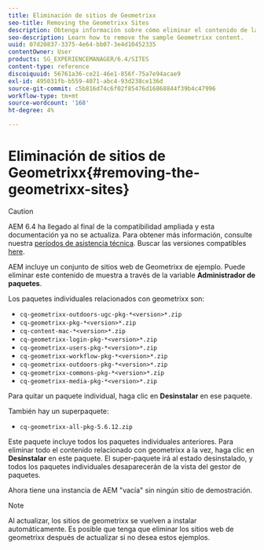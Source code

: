 ```yaml
---
title: Eliminación de sitios de Geometrixx
seo-title: Removing the Geometrixx Sites
description: Obtenga información sobre cómo eliminar el contenido de la Geometrixx de ejemplo.
seo-description: Learn how to remove the sample Geometrixx content.
uuid: 07d20837-3375-4e64-bb07-3e4d10452335
contentOwner: User
products: SG_EXPERIENCEMANAGER/6.4/SITES
content-type: reference
discoiquuid: 56761a36-ce21-46e1-856f-75a7e94acae9
exl-id: 495031fb-b559-4071-abc4-93d238ce136d
source-git-commit: c5b816d74c6f02f85476d16868844f39b4c47996
workflow-type: tm+mt
source-wordcount: '168'
ht-degree: 4%

---
```


# Eliminación de sitios de Geometrixx{#removing-the-geometrixx-sites}

>[!CAUTION]
>
>AEM 6.4 ha llegado al final de la compatibilidad ampliada y esta documentación ya no se actualiza. Para obtener más información, consulte nuestra [períodos de asistencia técnica](https://helpx.adobe.com/es/support/programs/eol-matrix.html). Buscar las versiones compatibles [here](https://experienceleague.adobe.com/docs/).

AEM incluye un conjunto de sitios web de Geometrixx de ejemplo. Puede eliminar este contenido de muestra a través de la variable **Administrador de paquetes**.

Los paquetes individuales relacionados con geometrixx son:

* `cq-geometrixx-outdoors-ugc-pkg-*<version>*.zip`
* `cq-geometrixx-pkg-*<version>*.zip`
* `cq-content-mac-*<version>*.zip`
* `cq-geometrixx-login-pkg-*<version>*.zip`
* `cq-geometrixx-users-pkg-*<version>*.zip`
* `cq-geometrixx-workflow-pkg-*<version>*.zip`
* `cq-geometrixx-outdoors-pkg-*<version>*.zip`
* `cq-geometrixx-commons-pkg-*<version>*.zip`
* `cq-geometrixx-media-pkg-*<version>*.zip`

Para quitar un paquete individual, haga clic en **Desinstalar** en ese paquete.

También hay un superpaquete:

* `cq-geometrixx-all-pkg-5.6.12.zip`

Este paquete incluye todos los paquetes individuales anteriores. Para eliminar todo el contenido relacionado con geometrixx a la vez, haga clic en **Desinstalar** en este paquete. El super-paquete irá al estado desinstalado, y todos los paquetes individuales desaparecerán de la vista del gestor de paquetes.

Ahora tiene una instancia de AEM &quot;vacía&quot; sin ningún sitio de demostración.

>[!NOTE]
>
>Al actualizar, los sitios de geometrixx se vuelven a instalar automáticamente. Es posible que tenga que eliminar los sitios web de geometrixx después de actualizar si no desea estos ejemplos.
